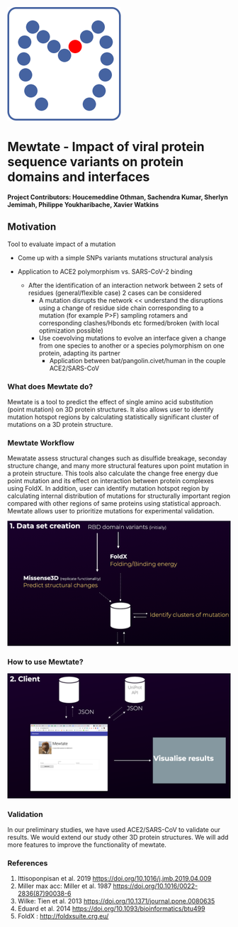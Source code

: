 ![Mewtate logo](https://github.com/hackathonismb/Impact-of-viral-protein-sequence-variants-on-protein-domains-and-interfaces/blob/master/mewtate-client/src/mewtate-logo.svg)
# Mewtate - Impact of viral protein sequence variants on protein domains and interfaces
#### Project Contributors: Houcemeddine Othman, Sachendra Kumar, Sherlyn Jemimah, Philippe Youkharibache, Xavier Watkins 
## Motivation
Tool to evaluate impact of a mutation
* Come up with a simple SNPs variants mutations structural analysis

* Application to ACE2 polymorphism vs. SARS-CoV-2 binding
  * After the identification of an interaction network between 2 sets of residues (general/flexible case) 2 cases can be considered 
    * A mutation disrupts the network << understand the disruptions using a change of residue side chain corresponding to a mutation (for example P>F) sampling rotamers and corresponding clashes/Hbonds etc formed/broken (with local optimization possible)
    * Use coevolving mutations to evolve an interface given a change from one species to another or  a species polymorphism on one protein, adapting its partner
      * Application between bat/pangolin.civet/human in the couple ACE2/SARS-CoV
### What does Mewtate do?

Mewtate is a tool to predict the effect of single amino acid substitution (point mutation) on 3D protein structures. It also allows user to identify mutation hotspot regions by calculating statistically significant cluster of mutations on a 3D protein structure.

### Mewtate Workflow

Mewatate assess structural changes such as disulfide breakage, seconday structure change, and many more structural features upon point mutation in a protein structure. This tools also calculate the change free energy due point mutation and its effect on interaction between protein complexes using FoldX. In addition, user can identify mutation hotspot region by calculating internal distribution of mutations for structurally important region compared with other regions of same proteins using statistical approach. Mewtate allows user to prioritize mutations for experimental validation. 

![data logo](https://github.com/hackathonismb/Impact-of-viral-protein-sequence-variants-on-protein-domains-and-interfaces/blob/master/docs/data.png)
### How to use Mewtate?

![client logo](https://github.com/hackathonismb/Impact-of-viral-protein-sequence-variants-on-protein-domains-and-interfaces/blob/master/docs/client.png)
### Validation
In our preliminary studies, we have used ACE2/SARS-CoV to validate our results. We would extend our study other 3D protein structures. We will add more features to improve the functionality of mewtate.

### References
1. Ittisoponpisan et al. 2019 https://doi.org/10.1016/j.jmb.2019.04.009
2. Miller max acc: Miller et al. 1987 https://doi.org/10.1016/0022-2836(87)90038-6
3. Wilke: Tien et al. 2013 https://doi.org/10.1371/journal.pone.0080635
4. Eduard et al. 2014 https://doi.org/10.1093/bioinformatics/btu499
5. FoldX : http://foldxsuite.crg.eu/

